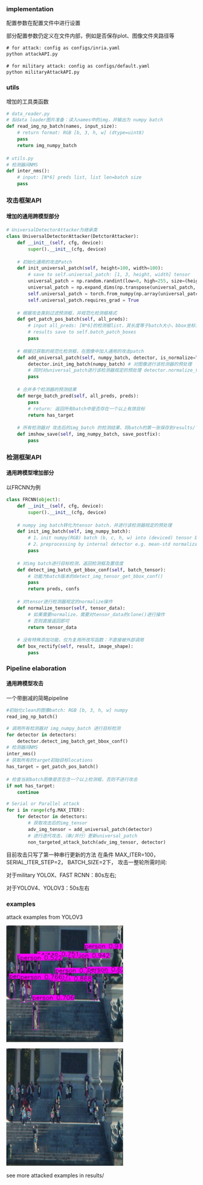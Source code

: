 ### implementation
配置参数在配置文件中进行设置

部分配置参数仍定义在文件内部，例如是否保存plot、图像文件夹路径等
```shell
# for attack: config as configs/inria.yaml
python attackAPI.py

# for military attack: config as configs/default.yaml
python militaryAttackAPI.py
```

### utils
增加的工具类函数


```python
# data_reader.py
# 拟data loader图片准备：读入names中的img，并输出为 numpy batch
def read_img_np_batch(names, input_size):
    # return format: RGB [b, 3, h, w] (dtype=uint8)
    pass
    return img_numpy_batch

# utils.py
# 检测器间NMS
def inter_nms():
    # input: [N*6] preds list, list len=batch size
    pass
```

### 攻击框架API
#### 增加的通用跨模型部分
```python
# UniversalDetectorAttacker为继承类
class UniversalDetectorAttacker(DetctorAttacker):
    def __init__(self, cfg, device):
        super().__init__(cfg, device)
    
    # 初始化通用的攻击Patch
    def init_universal_patch(self, height=100, width=100):
        # save to self.universal_patch: [1, 3, height, width] tensor
        universal_patch = np.random.randint(low=0, high=255, size=(height, width, 3))
        universal_patch = np.expand_dims(np.transpose(universal_patch, (2, 0, 1)), 0)
        self.universal_patch = torch.from_numpy(np.array(universal_patch, dtype='float32')/255.).to(self.device)
        self.universal_patch.requires_grad = True
    
    # 根据攻击类别过滤预测框，并规范化检测框格式
    def get_patch_pos_batch(self, all_preds):
        # input all_preds: [N*6]的检测框list，其长度等于batch大小，bbox坐标为0~1
        # results save to self.batch_patch_boxes
        pass
    
    # 根据已获取的规范化检测框，在图像中加入通用的攻击patch
    def add_universal_patch(self, numpy_batch, detector, is_normalize=True):
        detector.init_img_batch(numpy_batch) # 对图像进行该检测器的预处理
        # 同时对universal_patch进行该检测器规定的预处理 detector.normalize_tensor()
        pass
    
    # 合并多个检测器的预测结果
    def merge_batch_pred(self, all_preds, preds):
        pass
        # return: 返回所有batch中是否存在一个以上有效目标
        return has_target

    # 所有检测器对 攻击后的img_batch 的检测结果，将batch的第一张保存到results/下
    def imshow_save(self, img_numpy_batch, save_postfix):
        pass
```


### 检测框架API
#### 通用跨模型增加部分
以FRCNN为例
```python
class FRCNN(object):
    def __init__(self, cfg, device):
        super().__init__(cfg, device)
    
    # numpy img batch转化为tensor batch，并进行该检测器规定的预处理
    def init_img_batch(self, img_numpy_batch):
        # 1、init numpy(RGB) batch (b, c, h, w) into (deviced) tensor batch
        # 2、preprocessing by internal detector e.g. mean-std normalization
        pass
    
    # 对img batch进行目标检测，返回检测框及置信度
    def detect_img_batch_get_bbox_conf(self, batch_tensor):
        # 功能为batch版本的detect_img_tensor_get_bbox_conf()
        pass
        return preds, confs
    
    # 对tensor进行检测器规定的normalize操作
    def normalize_tensor(self, tensor_data):
        # 如果需要normalize，需要对tensor_data的clone()进行操作
        # 否则直接返回即可
        return tensor_data
    
    # 没有特殊添加功能，仅为复用所改写函数：不直接被外部调用
    def box_rectify(self, result, image_shape):
        pass
```

### Pipeline elaboration
#### 通用跨模型攻击
一个带删减的简略pipeline

```python
#初始化clean的图像batch: RGB [b, 3, h, w] numpy
read_img_np_batch()
```


```python
# 调用所有检测器对 img_numpy_batch 进行目标检测
for detector in detectors:
    detector.detect_img_batch_get_bbox_conf()
# 检测器间NMS
inter_nms()
# 获取所有的target初始目标locations
has_target = get_patch_pos_batch()

# 检查当前batch图像是否包含一个以上检测框，否则不进行攻击
if not has_target:
    continue
```


```python
# Serial or Parallel attack
for i in range(cfg.MAX_ITER):
    for detector in detectors:
        # 获取攻击后的img_tensor
        adv_img_tensor = add_universal_patch(detector)
        # 进行迭代攻击，（串/并行）更新universal_patch
        non_targeted_attack_batch(adv_img_tensor, detector)
```
目前攻击只写了第一种串行更新的方法
在条件
MAX_ITER=100，
SERIAL_ITER_STEP=2，
BATCH_SIZE=2下，
攻击一整轮所需时间:

对于military YOLOX、FAST RCNN：80s左右;

对于YOLOV4、YOLOV3：50s左右

### examples
attack examples from YOLOV3

![image](./results/v3_original.png)

![image](./results/v3_attacked.png)

see more attacked examples in results/